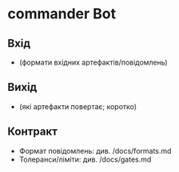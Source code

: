 # commander Bot

## Вхід
- (формати вхідних артефактів/повідомлень)

## Вихід
- (які артефакти повертає; коротко)

## Контракт
- Формат повідомлень: див. /docs/formats.md
- Толеранси/ліміти: див. /docs/gates.md
